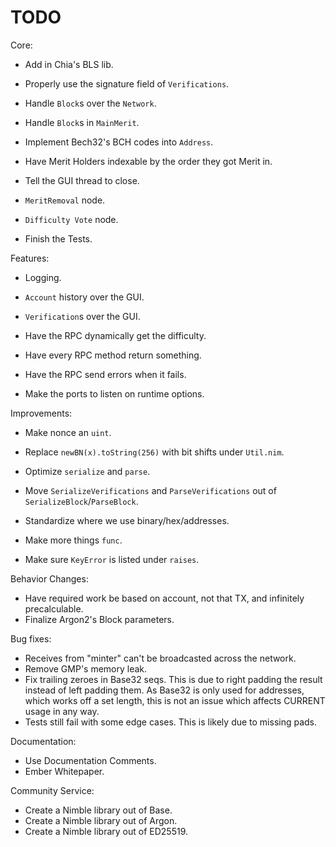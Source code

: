 # TODO

Core:
- Add in Chia's BLS lib.
- Properly use the signature field of `Verifications`.

- Handle `Block`s over the `Network`.
- Handle `Block`s in `MainMerit`.

- Implement Bech32's BCH codes into `Address`.
- Have Merit Holders indexable by the order they got Merit in.

- Tell the GUI thread to close.

- `MeritRemoval` node.
- `Difficulty Vote` node.

- Finish the Tests.

Features:
- Logging.

- `Account` history over the GUI.
- `Verification`s over the GUI.

- Have the RPC dynamically get the difficulty.
- Have every RPC method return something.
- Have the RPC send errors when it fails.

- Make the ports to listen on runtime options.

Improvements:
- Make nonce an `uint`.

- Replace `newBN(x).toString(256)` with bit shifts under `Util.nim`.
- Optimize `serialize` and `parse`.

- Move `SerializeVerifications` and `ParseVerifications` out of `SerializeBlock`/`ParseBlock`.

- Standardize where we use binary/hex/addresses.

- Make more things `func`.
- Make sure `KeyError` is listed under `raises`.

Behavior Changes:
- Have required work be based on account, not that TX, and infinitely precalculable.
- Finalize Argon2's Block parameters.

Bug fixes:
- Receives from "minter" can't be broadcasted across the network.
- Remove GMP's memory leak.
- Fix trailing zeroes in Base32 seqs. This is due to right padding the result instead of left padding them. As Base32 is only used for addresses, which works off a set length, this is not an issue which affects CURRENT usage in any way.
- Tests still fail with some edge cases. This is likely due to missing pads.

Documentation:
- Use Documentation Comments.
- Ember Whitepaper.

Community Service:
- Create a Nimble library out of Base.
- Create a Nimble library out of Argon.
- Create a Nimble library out of ED25519.
